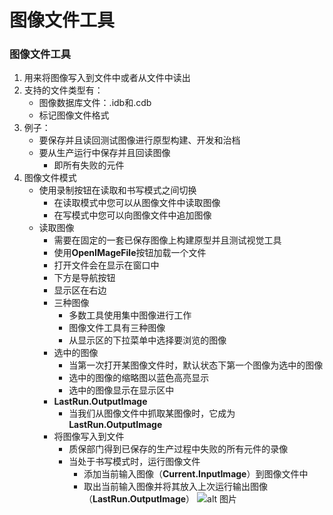 # 图像文件工具
### 图像文件工具
1. 用来将图像写入到文件中或者从文件中读出
2. 支持的文件类型有：
    - 图像数据库文件：.idb和.cdb
    - 标记图像文件格式
3. 例子：
    - 要保存并且读回测试图像进行原型构建、开发和治档
    - 要从生产运行中保存并且回读图像
        - 即所有失败的元件
4. 图像文件模式
    - 使用录制按钮在读取和书写模式之间切换
        - 在读取模式中您可以从图像文件中读取图像
        - 在写模式中您可以向图像文件中追加图像
    - 读取图像
        - 需要在固定的一套已保存图像上构建原型并且测试视觉工具
        - 使用**OpenIMageFile**按钮加载一个文件
        - 打开文件会在显示在窗口中
        - 下方是导航按钮
        - 显示区在右边
        - 三种图像
            - 多数工具使用集中图像进行工作
            - 图像文件工具有三种图像
            - 从显示区的下拉菜单中选择要浏览的图像
        - 选中的图像
            - 当第一次打开某图像文件时，默认状态下第一个图像为选中的图像
            - 选中的图像的缩略图以蓝色高亮显示
            - 选中的图像显示在显示区中
        - **LastRun.OutputImage**
            - 当我们从图像文件中抓取某图像时，它成为**LastRun.OutputImage**
        - 将图像写入到文件
            - 质保部门得到已保存的生产过程中失败的所有元件的录像
            - 当处于书写模式时，运行图像文件
                - 添加当前输入图像（**Current.InputImage**）到图像文件中
                - 取出当前输入图像并将其放入上次运行输出图像（**LastRun.OutputImage**）
                ![alt 图片]('https://github.com/Hellathor/VersionPro/blob/main/img/20220316134209.jpg')